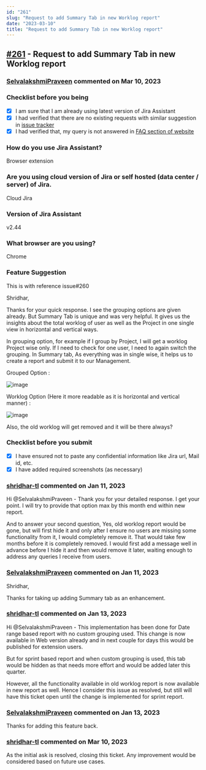 ```yaml
---
id: "261"
slug: "Request to add Summary Tab in new Worklog report"
date: "2023-03-10"
title: "Request to add Summary Tab in new Worklog report"
---
```



## [#261](https://github.com/shridhar-tl/jira-assistant/issues/261) - Request to add Summary Tab in new Worklog report

### [SelvalakshmiPraveen](https://github.com/SelvalakshmiPraveen) commented on Mar 10, 2023

### Checklist before you being

- [X] I am sure that I am already using latest version of Jira Assistant
- [X] I had verified that there are no existing requests with similar suggestion in [issue tracker](https://github.com/shridhar-tl/jira-assistant/issues)
- [X] I had verified that, my query is not answered in [FAQ section of website](https://www.jiraassistant.com/faq)

### How do you use Jira Assistant?

Browser extension

### Are you using cloud version of Jira or self hosted (data center / server) of Jira.

Cloud Jira

### Version of Jira Assistant

v2.44

### What browser are you using?

Chrome

### Feature Suggestion

This is with reference issue#260

Shridhar,

Thanks for your quick response. I see the grouping options are given already. But Summary Tab is unique and was very helpful. It gives us the insights about the total worklog of user as well as the Project in one single view in horizontal and vertical ways.

In grouping option, for example if I group by Project, I will get a worklog Project wise only. If I need to check for one user, I need to again switch the grouping. In Summary tab, As everything was in single wise, it helps us to create a report and submit it to our Management.

Grouped Option :

![image](https://user-images.githubusercontent.com/78785914/211599874-b2012815-33ab-4963-92ed-5e2b437dcda6.png)


Worklog Option (Here it more readable as it is horizontal and vertical manner) :

![image](https://user-images.githubusercontent.com/78785914/211599903-32f1399f-bc72-4981-9f44-5b1adb96a488.png)


Also, the old worklog will get removed and it will be there always?

### Checklist before you submit

- [X] I have ensured not to paste any confidential information like Jira url, Mail id, etc.
- [X] I have added required screenshots (as necessary)

### [shridhar-tl](https://github.com/shridhar-tl) commented on Jan 11, 2023

Hi @SelvalakshmiPraveen - Thank you for your detailed response. I get your point. I will try to provide that option max by this month end within new report.

And to answer your second question, Yes, old worklog report would be gone, but will first hide it and only after I ensure no users are missing some functionality from it, I would completely remove it. That would take few months before it is completely removed. I would first add a message well in advance before I hide it and then would remove it later, waiting enough to address any queries I receive from users.

### [SelvalakshmiPraveen](https://github.com/SelvalakshmiPraveen) commented on Jan 11, 2023

Shridhar,

Thanks for taking up adding Summary tab as an enhancement. 

### [shridhar-tl](https://github.com/shridhar-tl) commented on Jan 13, 2023

Hi @SelvalakshmiPraveen - This implementation has been done for Date range based report with no custom grouping used. This change is now available in Web version already and in next couple for days this would be published for extension users.

But for sprint based report and when custom grouping is used, this tab would be hidden as that needs more effort and would be added later this quarter.

However, all the functionality available in old worklog report is now available in new report as well. Hence I consider this issue as resolved, but still will have this ticket open until the change is implemented for sprint report.

### [SelvalakshmiPraveen](https://github.com/SelvalakshmiPraveen) commented on Jan 13, 2023

Thanks for adding this feature back.

### [shridhar-tl](https://github.com/shridhar-tl) commented on Mar 10, 2023

As the initial ask is resolved, closing this ticket. Any improvement would be considered based on future use cases.
